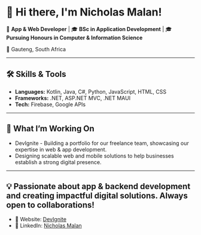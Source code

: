 # 👋 Hi there, I'm Nicholas Malan!

🌟 **App & Web Developer** | 🎓 **BSc in Application Development** | 🎓 **Pursuing Honours in Computer & Information Science**

📍 Gauteng, South Africa  

---

## 🛠️ Skills & Tools
- **Languages:** Kotlin, Java, C#, Python, JavaScript, HTML, CSS
- **Frameworks:** .NET, ASP.NET MVC, .NET MAUI  
- **Tech:** Firebase, Google APIs  

---

## 🚀 What I’m Working On
- DevIgnite - Building a portfolio for our freelance team, showcasing our expertise in web & app development.
- Designing scalable web and mobile solutions to help businesses establish a strong digital presence.

---

## 💡 Passionate about app & backend development and creating impactful digital solutions. Always open to collaborations!

- 🔗 Website: [DevIgnite](https://devignite.co.za)
- 🔗 LinkedIn: [Nicholas Malan](https://www.linkedin.com/in/nicholas-malan-452279251/)
